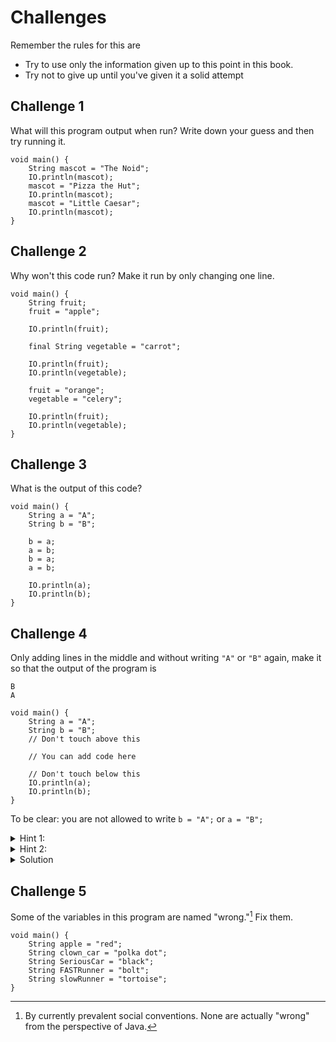 # Challenges

Remember the rules for this are

- Try to use only the information given up to this point in this book.
- Try not to give up until you've given it a solid attempt

## Challenge 1

What will this program output when run? Write down your guess and then try running it.

```java,editable
void main() {
    String mascot = "The Noid";
    IO.println(mascot);
    mascot = "Pizza the Hut";
    IO.println(mascot);
    mascot = "Little Caesar";
    IO.println(mascot);
}
```

## Challenge 2

Why won't this code run? Make it run by only changing one line.

```java,editable
void main() {
    String fruit;
    fruit = "apple";

    IO.println(fruit);

    final String vegetable = "carrot";

    IO.println(fruit);
    IO.println(vegetable);

    fruit = "orange";
    vegetable = "celery";

    IO.println(fruit);
    IO.println(vegetable);
}
```

## Challenge 3

What is the output of this code?

```java,editable
void main() {
    String a = "A";
    String b = "B";

    b = a;
    a = b;
    b = a;
    a = b;

    IO.println(a);
    IO.println(b);
}
```

<!-- Count not figure out: https://discord.com/channels/272761734820003841/1409741482293858405/1409779369647276074-->
## Challenge 4

Only adding lines in the middle and without writing `"A"` or `"B"` again,
make it so that the output of the program is

```text
B
A
```


```java,editable
void main() {
    String a = "A";
    String b = "B";
    // Don't touch above this

    // You can add code here

    // Don't touch below this
    IO.println(a);
    IO.println(b);
}
```

To be clear: you are not allowed to write `b = "A";` or `a = "B";` 

<details>
    <summary> Hint 1: </summary>
    <p> You can always make new variables.</p>
</details>

<details>
    <summary> Hint 2: </summary>
    <p> What you need to do is make a "temporary variable" to hold one of the values before you swap them.</p>
</details>

<details>
    <summary> Solution </summary>
    <p><pre>
String temp = a;
a = b;
b = temp;
</pre></p>
</details>

## Challenge 5

Some of the variables in this program are named "wrong."[^byconvention] Fix them.

```java,editable
void main() {
    String apple = "red";
    String clown_car = "polka dot";
    String SeriousCar = "black";
    String FASTRunner = "bolt";
    String slowRunner = "tortoise";
}
```

[^byconvention]: By currently prevalent social conventions. None are actually "wrong" from the perspective of Java.